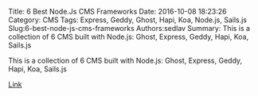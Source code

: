 Title: 6 Best Node.Js CMS Frameworks
Date: 2016-10-08 18:23:26
Category: CMS
Tags: Express, Geddy, Ghost, Hapi, Koa, Node.js, Sails.js
Slug:6-best-node-js-cms-frameworks
Authors:sedlav
Summary: This is a collection of 6 CMS built with Node.js: Ghost, Express, Geddy, Hapi, Koa, Sails.js

This is a collection of 6 CMS built with Node.js: Ghost, Express, Geddy, Hapi, Koa, Sails.js

[Link](http://theemon.com/6-best-node-js-cms-frameworks-worth-considering/)
